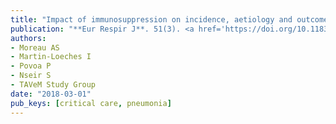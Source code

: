 ```yaml
---
title: "Impact of immunosuppression on incidence, aetiology and outcome of ventilator-associated lower respiratory tract infections"
publication: "**Eur Respir J**. 51(3). <a href='https://doi.org/10.1183/13993003.01656-2017' target='_blank' rel='noopener noreferrer'>10.1183/13993003.01656-2017</a>"
authors:
- Moreau AS
- Martin-Loeches I
- Povoa P
- Nseir S
- TAVeM Study Group
date: "2018-03-01"
pub_keys: [critical care, pneumonia]
---
```

